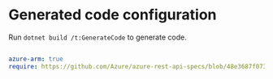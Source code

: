 # Generated code configuration

Run `dotnet build /t:GenerateCode` to generate code.

``` yaml

azure-arm: true
require: https://github.com/Azure/azure-rest-api-specs/blob/48e3687f073bee2cdc03b1bab8b2cbbee07dcf49/specification/edgeorder/resource-manager/readme.md
 

```